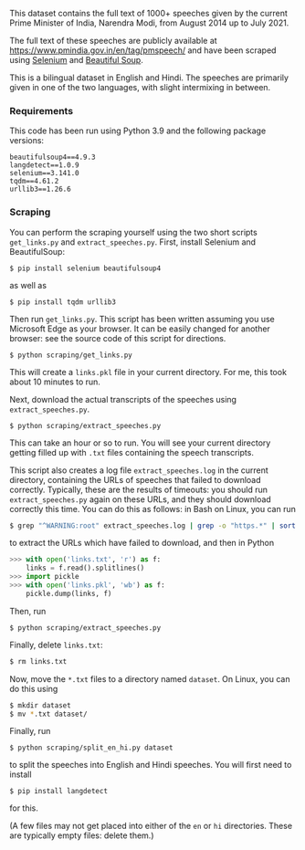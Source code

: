 This dataset contains the full text of 1000+ speeches given by the current Prime Minister of India, Narendra Modi, from August 2014 up to July 2021.

The full text of these speeches are publicly available at <https://www.pmindia.gov.in/en/tag/pmspeech/> and have been scraped using [Selenium](https://pypi.org/project/selenium/) and [Beautiful Soup](https://pypi.org/project/beautifulsoup4/).

This is a bilingual dataset in English and Hindi. The speeches are primarily given in one of the two languages, with slight intermixing in between.

### Requirements

This code has been run using Python 3.9 and the following package versions:
````
beautifulsoup4==4.9.3
langdetect==1.0.9
selenium==3.141.0
tqdm==4.61.2
urllib3==1.26.6
````

### Scraping

You can perform the scraping yourself using the two short scripts `get_links.py` and `extract_speeches.py`. First, install Selenium and BeautifulSoup:
````
$ pip install selenium beautifulsoup4
````
as well as
````
$ pip install tqdm urllib3
````
Then run `get_links.py`. This script has been written assuming you use Microsoft Edge as your browser. It can be easily changed for another browser: see the source code of this script for directions.
````
$ python scraping/get_links.py
````
This will create a `links.pkl` file in your current directory. For me, this took about 10 minutes to run.

Next, download the actual transcripts of the speeches using `extract_speeches.py`.
````
$ python scraping/extract_speeches.py
````
This can take an hour or so to run. You will see your current directory getting filled up with `.txt` files containing the speech transcripts.

This script also creates a log file `extract_speeches.log` in the current directory, containing the URLs of speeches that failed to download correctly. Typically, these are the results of timeouts: you should run `extract_speeches.py` again on these URLs, and they should download correctly this time. You can do this as follows: in Bash on Linux, you can run
````bash
$ grep "^WARNING:root" extract_speeches.log | grep -o "https.*" | sort | uniq > links.txt
````
to extract the URLs which have failed to download, and then in Python
````python
>>> with open('links.txt', 'r') as f:
	links = f.read().splitlines()
>>> import pickle
>>> with open('links.pkl', 'wb') as f:
	pickle.dump(links, f)
````
Then, run
````
$ python scraping/extract_speeches.py
````
Finally, delete `links.txt`:
````bash
$ rm links.txt
````

Now, move the `*.txt` files to a directory named `dataset`. On Linux, you can do this using
````bash
$ mkdir dataset
$ mv *.txt dataset/
````
Finally, run
````
$ python scraping/split_en_hi.py dataset
````
to split the speeches into English and Hindi speeches. You will first need to install
````
$ pip install langdetect
````
for this.

(A few files may not get placed into either of the `en` or `hi` directories. These are typically empty files: delete them.)
